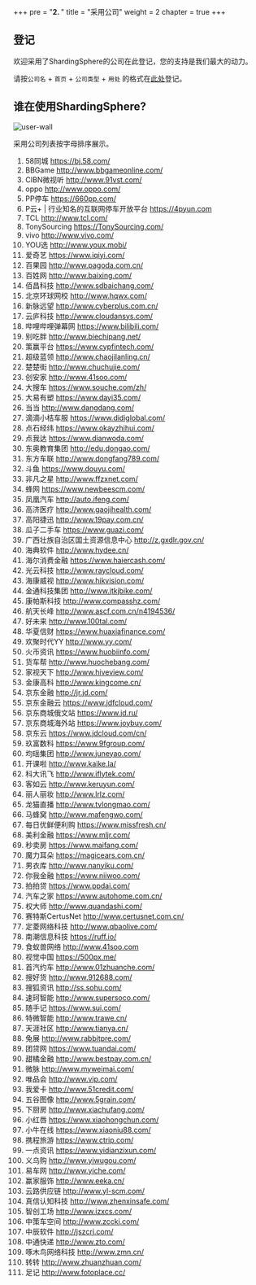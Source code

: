 +++
pre = "<b>2. </b>"
title = "采用公司"
weight = 2
chapter = true
+++

 ## 登记
 
欢迎采用了ShardingSphere的公司在此登记，您的支持是我们最大的动力。

请按`公司名` + `首页` + `公司类型` + `用处` 的格式在[此处](https://github.com/sharding-sphere/sharding-sphere/issues/234)登记。

 ## 谁在使用ShardingSphere?

![user-wall](https://shardingsphere.apache.org/community/static/image/poweredby/user-wall.png)

采用公司列表按字母排序展示。

1. 58同城 https://bj.58.com/ 
1. BBGame http://www.bbgameonline.com/ 
1. CIBN微视听 http://www.91vst.com/ 
1. oppo http://www.oppo.com/ 
1. PP停车 https://660pp.com/ 
1. P云+ | 行业知名的互联网停车开放平台 https://4pyun.com 
1. TCL http://www.tcl.com/ 
1. TonySourcing  https://TonySourcing.com/ 
1. vivo http://www.vivo.com/ 
1. YOU选 http://www.youx.mobi/ 
1. 爱奇艺 https://www.iqiyi.com/ 
1. 百果园 http://www.pagoda.com.cn/ 
1. 百姓网 http://www.baixing.com/ 
1. 佰昌科技 http://www.sdbaichang.com/ 
1. 北京环球网校 http://www.hqwx.com/ 
1. 新脉远望 http://www.cyberplus.com.cn/ 
1. 云庐科技 http://www.cloudansys.com/ 
1. 哔哩哔哩弹幕网 https://www.bilibili.com/ 
1. 别吃胖 http://www.biechipang.net/ 
1. 策赢平台 https://www.cypfintech.com/ 
1. 超级蓝领 http://www.chaojilanling.cn/ 
1. 楚楚街 http://www.chuchujie.com/ 
1. 创安家 http://www.41soo.com/ 
1. 大搜车 https://www.souche.com/zh/ 
1. 大易有塑 https://www.dayi35.com/ 
1. 当当 http://www.dangdang.com/ 
1. 滴滴小桔车服 https://www.didiglobal.com/ 
1. 点石经纬 https://www.okayzhihui.com/ 
1. 点我达 https://www.dianwoda.com/ 
1. 东奥教育集团 http://edu.dongao.com/ 
1. 东方车联 http://www.dongfang789.com/ 
1. 斗鱼 https://www.douyu.com/ 
1. 非凡之星 http://www.ffzxnet.com/ 
1. 蜂网 https://www.newbeescm.com/ 
1. 凤凰汽车 http://auto.ifeng.com/ 
1. 高济医疗 http://www.gaojihealth.com/ 
1. 高阳捷迅 http://www.19pay.com.cn/ 
1. 瓜子二手车 https://www.guazi.com/ 
1. 广西壮族自治区国土资源信息中心 http://z.gxdlr.gov.cn/ 
1. 海典软件 http://www.hydee.cn/ 
1. 海尔消费金融 https://www.haiercash.com/ 
1. 光云科技 http://www.raycloud.com/ 
1. 海康威视 http://www.hikvision.com/ 
1. 金通科技集团 http://www.jtkjbike.com/  
1. 康帕斯科技 http://www.compasshz.com/ 
1. 航天长峰 http://www.ascf.com.cn/n4194536/ 
1. 好未来 http://www.100tal.com/ 
1. 华夏信财 https://www.huaxiafinance.com/ 
1. 欢聚时代YY http://www.yy.com/ 
1. 火币资讯 https://www.huobiinfo.com/ 
1. 货车帮 http://www.huochebang.com/ 
1. 家视天下 http://www.hiveview.com/ 
1. 金康高科 http://www.kingcome.cn/ 
1. 京东金融 http://jr.jd.com/ 
1. 京东金融云 https://www.jdfcloud.com/ 
1. 京东商城俄文站 https://www.jd.ru/ 
1. 京东商城海外站 https://www.joybuy.com/ 
1. 京东云 https://www.jdcloud.com/cn/ 
1. 玖富数科 https://www.9fgroup.com/ 
1. 均瑶集团 http://www.juneyao.com/ 
1. 开课啦 http://www.kaike.la/ 
1. 科大讯飞 http://www.iflytek.com/ 
1. 客如云 http://www.keruyun.com/ 
1. 丽人丽妆 http://www.lrlz.com/ 
1. 龙猫直播 http://www.tvlongmao.com/ 
1. 马蜂窝 http://www.mafengwo.com/ 
1. 每日优鲜便利购 https://www.missfresh.cn/ 
1. 美利金融 https://www.mljr.com/ 
1. 秒卖房 https://www.maifang.com/ 
1. 魔力耳朵 https://magicears.com.cn/ 
1. 男衣库 http://www.nanyiku.com/ 
1. 你我金融 https://www.niiwoo.com/ 
1. 拍拍贷 https://www.ppdai.com/ 
1. 汽车之家  https://www.autohome.com.cn/ 
1. 权大师 http://www.quandashi.com/ 
1. 赛特斯CertusNet http://www.certusnet.com.cn/ 
1. 定菱网络科技 http://www.qbaolive.com/ 
1. 南潮信息科技 https://ruff.io/ 
1. 食蚁兽网络 http://www.41soo.com 
1. 视觉中国 https://500px.me/ 
1. 首汽约车 http://www.01zhuanche.com/ 
1. 搜好货 http://www.912688.com/ 
1. 搜狐资讯 http://ss.sohu.com/ 
1. 速珂智能 http://www.supersoco.com/ 
1. 随手记 https://www.sui.com/ 
1. 特微智能 http://www.trawe.cn/ 
1. 天涯社区 http://www.tianya.cn/ 
1. 兔展 http://www.rabbitpre.com/ 
1. 团贷网 https://www.tuandai.com/ 
1. 甜橘金融 http://www.bestpay.com.cn/
1. 微脉 http://www.myweimai.com/ 
1. 唯品会 http://www.vip.com/ 
1. 我爱卡 http://www.51credit.com/ 
1. 五谷图像 http://www.5grain.com/ 
1. 下厨房 http://www.xiachufang.com/ 
1. 小红唇 https://www.xiaohongchun.com/ 
1. 小牛在线 https://www.xiaoniu88.com/ 
1. 携程旅游 https://www.ctrip.com/ 
1. 一点资讯 https://www.yidianzixun.com/ 
1. 义乌购 http://www.yiwugou.com/ 
1. 易车网 http://www.yiche.com/ 
1. 赢家服饰 http://www.eeka.cn/ 
1. 云路供应链 http://www.yl-scm.com/ 
1. 真信认知科技 http://www.zhenxinsafe.com/ 
1. 智创工场 http://www.izxcs.com/ 
1. 中策车空间 http://www.zcckj.com/ 
1. 中辰软件 http://jszcrj.com/ 
1. 中通快递 http://www.zto.com/ 
1. 啄木鸟网络科技 http://www.zmn.cn/ 
1. 转转 http://www.zhuanzhuan.com/ 
1. 足记 http://www.fotoplace.cc/ 
